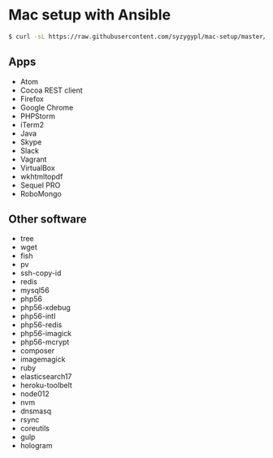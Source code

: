 # Mac setup with Ansible

```bash
$ curl -sL https://raw.githubusercontent.com/syzygypl/mac-setup/master/bootstrap.sh | bash
```

## Apps

- Atom
- Cocoa REST client
- Firefox
- Google Chrome
- PHPStorm
- iTerm2
- Java
- Skype
- Slack
- Vagrant
- VirtualBox
- wkhtmltopdf
- Sequel PRO
- RoboMongo

## Other software

- tree
- wget
- fish
- pv
- ssh-copy-id
- redis
- mysql56
- php56
- php56-xdebug
- php56-intl
- php56-redis
- php56-imagick
- php56-mcrypt
- composer
- imagemagick
- ruby
- elasticsearch17
- heroku-toolbelt
- node012
- nvm
- dnsmasq
- rsync
- coreutils
- gulp
- hologram

